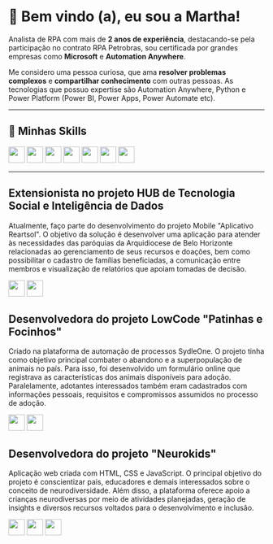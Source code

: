 # 👾 Bem vindo (a), eu sou a Martha!

Analista de RPA com mais de **2 anos de experiência**, destacando-se pela participação no contrato RPA Petrobras, sou certificada por grandes empresas como **Microsoft** e **Automation Anywhere**. 

Me considero uma pessoa curiosa, que ama **resolver problemas complexos** e **compartilhar conhecimento** com outras pessoas. As tecnologias que possuo expertise são Automation Anywhere, Python e Power Platform (Power BI, Power Apps, Power Automate etc).

---

## 🚀 Minhas Skills

<code><img height="32" src="https://github.com/user-attachments/assets/13ec235b-d50d-4eb5-8c43-50bde64be15d"/></code>
<code><img height="32" src="https://github.com/user-attachments/assets/287fe025-438b-44b8-8880-d21a7a9046da"/></code>
<code><img height="32" src="https://github.com/user-attachments/assets/dd74c160-9f45-4c6b-9ec8-0167dce47c46"/></code>
<code><img height="32" src="https://github.com/user-attachments/assets/5c6ee9f8-d891-4c22-aea9-13ad315afd94"/></code>
<code><img height="32" src="https://github.com/user-attachments/assets/734e682c-abf0-46e2-91f4-be87a1351602"/></code>
<code><img height="32" src="https://github.com/user-attachments/assets/93ef4fb1-589a-4b31-a7f4-7a30bb23db8c"/></code>
<code><img height="32" src="https://github.com/user-attachments/assets/89e016b5-f228-4c3d-8dd0-b7cb553f70f1"/></code>

---

## **Extensionista no projeto HUB de Tecnologia Social e Inteligência de Dados** 

Atualmente, faço parte do desenvolvimento do projeto Mobile "Aplicativo Reartsol". O objetivo da solução é desenvolver uma aplicação para atender às necessidades das paróquias da Arquidiocese de Belo Horizonte relacionadas ao gerenciamento de seus recursos e doações, bem como possibilitar o cadastro de famílias beneficiadas, a comunicação entre membros e visualização de relatórios que apoiam tomadas de decisão.

<code><img height="32" src="https://github.com/user-attachments/assets/d9b9f062-31f5-4c69-8dda-e69cd05ea9bb"/></code>
<code><img height="32" src="https://github.com/user-attachments/assets/34fe1c0f-134a-4afe-9acc-01c978bc0f7a"/></code>

 ## **Desenvolvedora do projeto LowCode "Patinhas e Focinhos"** 
 
Criado na plataforma de automação de processos SydleOne. O projeto tinha como objetivo principal combater o abandono e a superpopulação de animais no país. Para isso, foi desenvolvido um formulário online que registrava as características dos animais disponíveis para adoção. Paralelamente, adotantes interessados também eram cadastrados com informações pessoais, requisitos e compromissos assumidos no processo de adoção. 

<code><img height="32" src="https://github.com/user-attachments/assets/da16cfeb-d37c-459e-b354-c9a72814bc92"/></code>
<code><img height="32" src="https://github.com/user-attachments/assets/410793ef-8d58-4886-9cfe-159d12ef13e3"/></code>

## **Desenvolvedora do projeto "Neurokids"** 

Aplicação web criada com HTML, CSS e JavaScript. O principal objetivo do projeto é conscientizar pais, educadores e demais interessados sobre o conceito de neurodiversidade. Além disso, a plataforma oferece apoio a crianças neurodiversas por meio de atividades planejadas, geração de insights e diversos recursos voltados para o desenvolvimento e inclusão.

<code><img height="32" src="https://github.com/user-attachments/assets/67f3cf98-ff2f-4a8f-a49c-52e661418d1a"/></code>
<code><img height="32" src="https://github.com/user-attachments/assets/7dbf2f24-551b-401a-87c3-07e302de44dd"/></code>
<code><img height="32" src="https://github.com/user-attachments/assets/06699d1b-e334-4292-92f4-2ec86069b381"/></code>




